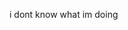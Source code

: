 i dont know what im doing

<!---
Carmabound/Carmabound is a ✨ special ✨ repository because its `README.md` (this file) appears on your GitHub profile.
You can click the Preview link to take a look at your changes.
--->
